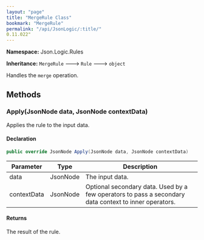 ```yaml
---
layout: "page"
title: "MergeRule Class"
bookmark: "MergeRule"
permalink: "/api/JsonLogic/:title/"
0.11.022"
---
```

**Namespace:** Json.Logic.Rules

**Inheritance:**
`MergeRule`
 🡒 
`Rule`
 🡒 
`object`

Handles the `merge` operation.

## Methods

### Apply(JsonNode data, JsonNode contextData)

Applies the rule to the input data.

#### Declaration

```c#
public override JsonNode Apply(JsonNode data, JsonNode contextData)
```

| Parameter | Type | Description |
|---|---|---|
| data | JsonNode | The input data. |
| contextData | JsonNode | Optional secondary data.  Used by a few operators to pass a secondary     data context to inner operators. |


#### Returns

The result of the rule.

